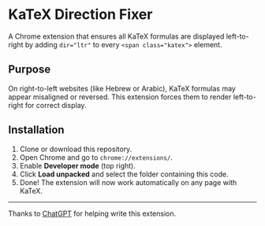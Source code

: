 # KaTeX Direction Fixer

A Chrome extension that ensures all KaTeX formulas are displayed left-to-right by adding `dir="ltr"` to every `<span class="katex">` element.

## Purpose

On right-to-left websites (like Hebrew or Arabic), KaTeX formulas may appear misaligned or reversed. This extension forces them to render left-to-right for correct display.

## Installation

1. Clone or download this repository.
2. Open Chrome and go to `chrome://extensions/`.
3. Enable **Developer mode** (top right).
4. Click **Load unpacked** and select the folder containing this code.
5. Done! The extension will now work automatically on any page with KaTeX.

---

Thanks to [ChatGPT](https://openai.com/chatgpt) for helping write this extension.
